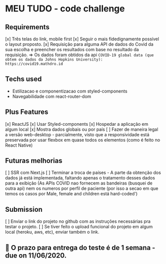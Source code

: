 # MEU TUDO - code challenge

## Requirements

[x] Três telas do link, mobile first
[x] Seguir o mais fidedignamente possível o layout proposto.
[x] Requisição para alguma API de dados do Covid da sua escolha e preencher os resultados com base no resultado da requisição. => Os dados foram obtidos da api `COVID-19 global data (que obtem os dados da Johns Hopkins University): https://covid19.mathdro.id`

## Techs used

- Estilizacao e componentizacao com styled-components
- Navegabilidade com react-router-dom

## Plus Features

[x] ReactJS
[x] Usar Styled-components
[x] Hospedar a aplicação em algum local
[x] Mostra dados globais ou por país
[ ] Fazer de maneira legal a versão web-desktop - parcialmente, visto que a responsividade está preservada por usar flexbox em quase todos os elementos (como é feito no React Native)

## Futuras melhorias

[ ] SSR com Next.js
[ ] Terminar a troca de países - A parte da obtenção dos dados já está implementada, faltando apenas o tratamento desses dados para a exibição (As APIs COVID nao fornecem as bandeiras (busquei de outra api) nem os numeros por perfil de paciente (por isso a secao em que temos os casos por Male, female and children está hard-coded')

## Submission

[ ] Enviar o link do projeto no github com as instruções necessárias pra testar o projeto.
[ ] Se tiver feito o upload funcional do projeto em algum local (heroku, aws, etc), enviar também o link.

## 📆 O prazo para entrega do teste é de 1 semana - due on 11/06/2020.
